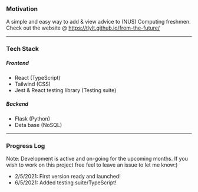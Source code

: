 ### Motivation

A simple and easy way to add & view advice to (NUS) Computing freshmen. Check out the website @ https://tlylt.github.io/from-the-future/

---

### Tech Stack

##### Frontend

- React (TypeScript)
- Tailwind (CSS)
- Jest & React testing library (Testing suite)

##### Backend

- Flask (Python)
- Deta base (NoSQL)

---

### Progress Log

Note: Development is active and on-going for the upcoming months. If you wish to work on this project free feel to leave an issue to let me know:)

- 2/5/2021: First version ready and launched!
- 6/5/2021: Added testing suite/TypeScript!
